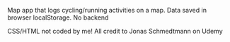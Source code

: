 Map app that logs cycling/running activities on a map. Data saved in browser localStorage. No backend

CSS/HTML not coded by me! All credit to Jonas Schmedtmann on Udemy
